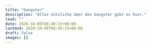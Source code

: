 ```yaml
---
title: "Gangster"
description: "Alles nützliche über den Gangster gibt es hier."
lead: ""
date: 2020-10-06T08:49:15+00:00
lastmod: 2020-10-06T08:49:15+00:00
draft: false
images: []
---
```

